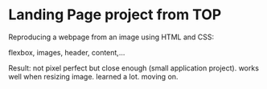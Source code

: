 # Landing Page project from TOP

Reproducing a webpage from an image using HTML and CSS:

flexbox, images, header, content,...

Result: not pixel perfect but close enough (small application project). works well when resizing image. learned a lot. moving on.
